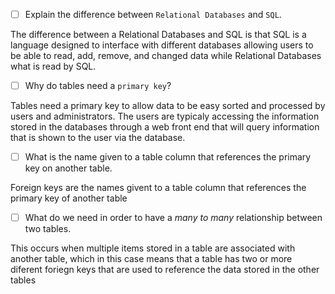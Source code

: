 - [ ] Explain the difference between `Relational Databases` and `SQL`.

The difference between a Relational Databases and SQL is that SQL is a language designed to interface with different databases allowing users to be able to read, add, remove, and changed data while Relational Databases what is read by SQL.   

- [ ] Why do tables need a `primary key`?

Tables need a primary key to allow data to be easy sorted and processed by users and administrators. The users are typicaly accessing the information stored in the databases through a web front end that will query information that is shown to the user via the database.

- [ ] What is the name given to a table column that references the primary key on another table.

Foreign keys are the names givent to a table column that references the primary key of another table

- [ ] What do we need in order to have a _many to many_ relationship between two tables.

This occurs when multiple items stored in a table are associated with another table, which in this case means that a table has two or more diferent foriegn keys that are used to reference the data stored in the other tables